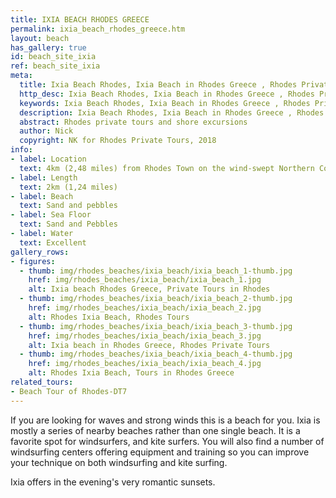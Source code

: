 ```yaml
---
title: IXIA BEACH RHODES GREECE
permalink: ixia_beach_rhodes_greece.htm
layout: beach
has_gallery: true
id: beach_site_ixia
ref: beach_site_ixia
meta:
  title: Ixia Beach Rhodes, Ixia Beach in Rhodes Greece , Rhodes Private Tours
  http_desc: Ixia Beach Rhodes, Ixia Beach in Rhodes Greece , Rhodes Private Tours
  keywords: Ixia Beach Rhodes, Ixia Beach in Rhodes Greece , Rhodes Private Tours
  description: Ixia Beach Rhodes, Ixia Beach in Rhodes Greece , Rhodes Private Tours
  abstract: Rhodes private tours and shore excursions
  author: Nick
  copyright: NK for Rhodes Private Tours, 2018
info:
- label: Location
  text: 4km (2,48 miles) from Rhodes Town on the wind-swept Northern Coast of Rhodes
- label: Length
  text: 2km (1,24 miles)
- label: Beach
  text: Sand and pebbles
- label: Sea Floor
  text: Sand and Pebbles
- label: Water
  text: Excellent
gallery_rows:
- figures:
  - thumb: img/rhodes_beaches/ixia_beach/ixia_beach_1-thumb.jpg
    href: img/rhodes_beaches/ixia_beach/ixia_beach_1.jpg
    alt: Ixia beach Rhodes Greece, Private Tours in Rhodes
  - thumb: img/rhodes_beaches/ixia_beach/ixia_beach_2-thumb.jpg
    href: img/rhodes_beaches/ixia_beach/ixia_beach_2.jpg
    alt: Rhodes Ixia Beach, Rhodes Tours
  - thumb: img/rhodes_beaches/ixia_beach/ixia_beach_3-thumb.jpg
    href: img/rhodes_beaches/ixia_beach/ixia_beach_3.jpg
    alt: Ixia beach in Rhodes Greece, Rhodes Private Tours
  - thumb: img/rhodes_beaches/ixia_beach/ixia_beach_4-thumb.jpg
    href: img/rhodes_beaches/ixia_beach/ixia_beach_4.jpg
    alt: Rhodes Ixia Beach, Tours in Rhodes Greece
related_tours:
- Beach Tour of Rhodes-DT7
---
```


If you are looking for waves and strong winds this is a beach for you. Ixia is mostly a series of nearby beaches rather than one single beach. It is a favorite spot for windsurfers, and kite surfers. You will also find a number of windsurfing centers offering equipment and training so you can improve your technique on both windsurfing and kite surfing.

Ixia offers in the evening's very romantic sunsets.